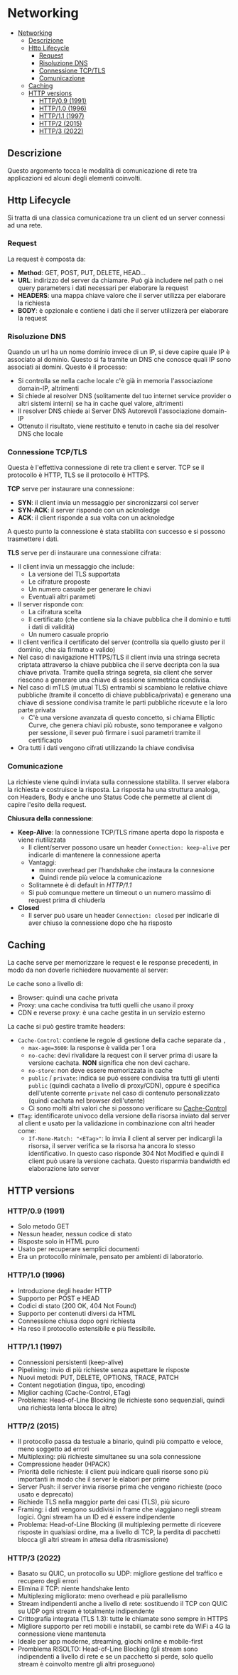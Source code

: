 # Networking

- [Networking](#networking)
  - [Descrizione](#descrizione)
  - [Http Lifecycle](#http-lifecycle)
    - [Request](#request)
    - [Risoluzione DNS](#risoluzione-dns)
    - [Connessione TCP/TLS](#connessione-tcptls)
    - [Comunicazione](#comunicazione)
  - [Caching](#caching)
  - [HTTP versions](#http-versions)
    - [HTTP/0.9 (1991)](#http09-1991)
    - [HTTP/1.0 (1996)](#http10-1996)
    - [HTTP/1.1 (1997)](#http11-1997)
    - [HTTP/2 (2015)](#http2-2015)
    - [HTTP/3 (2022)](#http3-2022)

## Descrizione

Questo argomento tocca le modalità di comunicazione di rete tra applicazioni ed alcuni degli elementi coinvolti.

## Http Lifecycle

Si tratta di una classica comunicazione tra un client ed un server connessi ad una rete.

### Request

La request è composta da:

- **Method**: GET, POST, PUT, DELETE, HEAD...
- **URL**: indirizzo del server da chiamare. Può già includere nel path o nei query parameters i dati necessari per elaborare la request
- **HEADERS**: una mappa chiave valore che il server utilizza per elaborare la richiesta
- **BODY**: è opzionale e contiene i dati che il server utilizzerà per elaborare la request

### Risoluzione DNS

Quando un url ha un nome dominio invece di un IP, si deve capire quale IP è associato al dominio. Questo si fa tramite un DNS che conosce quali IP sono associati ai domini. Questo è il processo:

- Si controlla se nella cache locale c'è già in memoria l'associazione domain-IP, altrimenti
- Si chiede al resolver DNS (solitamente del tuo internet service provider o altri sistemi interni) se ha in cache quel valore, altrimenti
- Il resolver DNS chiede ai Server DNS Autorevoli l'associazione domain-IP
- Ottenuto il risultato, viene restituito e tenuto in cache sia del resolver DNS che locale

### Connessione TCP/TLS

Questa è l'effettiva connessione di rete tra client e server. TCP se il protocollo è HTTP, TLS se il protocollo è HTTPS.

**TCP** serve per instaurare una connessione:

- **SYN**: il client invia un messaggio per sincronizzarsi col server
- **SYN-ACK**: il server risponde con un acknoledge
- **ACK**: il client risponde a sua volta con un acknoledge

A questo punto la connessione è stata stabilita con successo e si possono trasmettere i dati.

**TLS** serve per di instaurare una connessione cifrata:

- Il client invia un messaggio che include:
  - La versione del TLS supportata
  - Le cifrature proposte
  - Un numero casuale per generare le chiavi
  - Eventuali altri parameti
- Il server risponde con:
  - La cifratura scelta
  - Il certificato (che contiene sia la chiave pubblica che il dominio e tutti i dati di validità)
  - Un numero casuale proprio
- Il client verifica il certificato del server (controlla sia quello giusto per il dominio, che sia firmato e valido)
- Nel caso di navigazione HTTPS/TLS il client invia una stringa secreta criptata attraverso la chiave pubblica che il serve decripta con la sua chiave privata. Tramite quella stringa segreta, sia client che server riescono a generare una chiave di sessione simmetrica condivisa.
- Nel caso di mTLS (mutual TLS) entrambi si scambiano le relative chiave pubbliche (tramite il concetto di chiave pubblica/privata) e generano una chiave di sessione condivisa tramite le parti pubbliche ricevute e la loro parte privata
  - C'è una versione avanzata di questo concetto, si chiama Elliptic Curve, che genera chiavi più robuste, sono temporanee e valgono per sessione, il sever può firmare i suoi parametri tramite il certificaqto
- Ora tutti i dati vengono cifrati utilizzando la chiave condivisa

### Comunicazione

La richieste viene quindi inviata sulla connessione stabilita. Il server elabora la richiesta e costruisce la risposta. La risposta ha una struttura analoga, con Headers, Body e anche uno Status Code che permette al client di capire l'esito della request.

**Chiusura della connessione**:

- **Keep-Alive**: la connessione TCP/TLS rimane aperta dopo la risposta e viene riutilizzata
  - Il client/server possono usare un header `Connection: keep-alive` per indicarle di mantenere la connessione aperta
  - Vantaggi:
    - minor overhead per l'handshake che instaura la connesione
    - Quindi rende più veloce la comunicazione
  - Solitamnete è di default in _HTTP/1.1_
  - Si può comunque mettere un timeout o un numero massimo di request prima di chiuderla
- **Closed**
  - Il server può usare un header `Connection: closed` per indicarle di aver chiuso la connessione dopo che ha risposto

## Caching

La cache serve per memorizzare le request e le response precedenti, in modo da non doverle richiedere nuovamente al server:

Le cache sono a livello di:

- Browser: quindi una cache privata
- Proxy: una cache condivisa tra tutti quelli che usano il proxy
- CDN e reverse proxy: è una cache gestita in un servizio esterno

La cache si può gestire tramite headers:

- `Cache-Control`: contiene le regole di gestione della cache separate da `,`
  - `max-age=3600`: la response è valida per 1 ora
  - `no-cache`: devi rivalidare la request con il server prima di usare la versione cachata. **NON** significa che non devi cachare.
  - `no-store`: non deve essere memorizzata in cache
  - `public` / `private`: indica se può essere condivisa tra tutti gli utenti `public` (quindi cachata a livello di proxy/CDN), oppure è specifica dell'utente corrente `private` nel caso di contenuto personalizzato (quindi cachata nel browser dell'utente)
  - Ci sono molti altri valori che si possono verificare su [Cache-Control](https://developer.mozilla.org/en-US/docs/Web/HTTP/Reference/Headers/Cache-Control)
- `ETag`: identificarote univoco della versione della risorsa inviato dal server al client e usato per la validazione in combinazione con altri header come:
  - `If-None-Match: "<ETag>"`: lo invia il client al server per indicargli la risorsa, il server verifica se la risorsa ha ancora lo stesso identificativo. In questo caso risponde 304 Not Modified e quindi il client può usare la versione cachata. Questo risparmia bandwidth ed elaborazione lato server

## HTTP versions

### HTTP/0.9 (1991)

- Solo metodo GET
- Nessun header, nessun codice di stato
- Risposte solo in HTML puro
- Usato per recuperare semplici documenti
- Era un protocollo minimale, pensato per ambienti di laboratorio.

### HTTP/1.0 (1996)

- Introduzione degli header HTTP
- Supporto per POST e HEAD
- Codici di stato (200 OK, 404 Not Found)
- Supporto per contenuti diversi da HTML
- Connessione chiusa dopo ogni richiesta
- Ha reso il protocollo estensibile e più flessibile.

### HTTP/1.1 (1997)

- Connessioni persistenti (keep-alive)
- Pipelining: invio di più richieste senza aspettare le risposte
- Nuovi metodi: PUT, DELETE, OPTIONS, TRACE, PATCH
- Content negotiation (lingua, tipo, encoding)
- Miglior caching (Cache-Control, ETag)
- Problema: Head-of-Line Blocking (le richieste sono sequenziali, quindi una richiesta lenta blocca le altre)

### HTTP/2 (2015)

- Il protocollo passa da testuale a binario, quindi più compatto e veloce, meno soggetto ad errori
- Multiplexing: più richieste simultanee su una sola connessione
- Compressione header (HPACK)
- Priorità delle richieste: il client puù indicare quali risorse sono più importanti in modo che il server le elabori per prime
- Server Push: il server invia risorse prima che vengano richieste (poco usato e deprecato)
- Richiede TLS nella maggior parte dei casi (TLS), più sicuro
- Framing: i dati vengono suddivisi in frame che viaggiano negli stream logici. Ogni stream ha un ID ed è essere indipendente
- Problema: Head-of-Line Blocking (il multiplexing permette di ricevere risposte in qualsiasi ordine, ma a livello di TCP, la perdita di pacchetti blocca gli altri stream in attesa della ritrasmissione)

### HTTP/3 (2022)

- Basato su QUIC, un protocollo su UDP: migliore gestione del traffico e recupero degli errori
- Elimina il TCP: niente handshake lento
- Multiplexing migliorato: meno overhead e più parallelismo
- Stream indipendenti anche a livello di rete: sostituendo il TCP con QUIC su UDP ogni stream è totalmente indipendente
- Crittografia integrata (TLS 1.3): tutte le chiamate sono sempre in HTTPS
- Migliore supporto per reti mobili e instabili, se cambi rete da WiFi a 4G la connessione viene mantenuta
- Ideale per app moderne, streaming, giochi online e mobile-first
- Promblema RISOLTO: Head-of-Line Blocking (gli stream sono indipendenti a livello di rete e se un pacchetto si perde, solo quello stream è coinvolto mentre gli altri proseguono)
